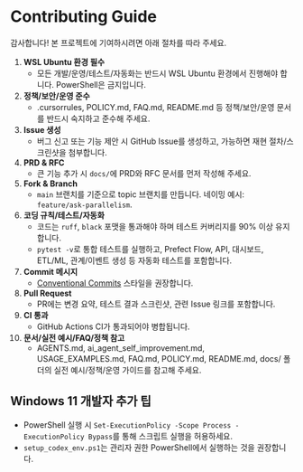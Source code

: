 # Contributing Guide

감사합니다! 본 프로젝트에 기여하시려면 아래 절차를 따라 주세요.

1. **WSL Ubuntu 환경 필수**
   - 모든 개발/운영/테스트/자동화는 반드시 WSL Ubuntu 환경에서 진행해야 합니다. PowerShell은 금지입니다.
2. **정책/보안/운영 준수**
   - .cursorrules, POLICY.md, FAQ.md, README.md 등 정책/보안/운영 문서를 반드시 숙지하고 준수해 주세요.
3. **Issue 생성**
   - 버그 신고 또는 기능 제안 시 GitHub Issue를 생성하고, 가능하면 재현 절차/스크린샷을 첨부합니다.
4. **PRD & RFC**
   - 큰 기능 추가 시 `docs/`에 PRD와 RFC 문서를 먼저 작성해 주세요.
5. **Fork & Branch**
   - `main` 브랜치를 기준으로 topic 브랜치를 만듭니다. 네이밍 예시: `feature/ask-parallelism`.
6. **코딩 규칙/테스트/자동화**
   - 코드는 `ruff`, `black` 포맷을 통과해야 하며 테스트 커버리지를 90% 이상 유지합니다.
   - `pytest -v`로 통합 테스트를 실행하고, Prefect Flow, API, 대시보드, ETL/ML, 관계/이벤트 생성 등 자동화 테스트를 포함합니다.
7. **Commit 메시지**
   - [Conventional Commits](https://www.conventionalcommits.org/) 스타일을 권장합니다.
8. **Pull Request**
   - PR에는 변경 요약, 테스트 결과 스크린샷, 관련 Issue 링크를 포함합니다.
9. **CI 통과**
   - GitHub Actions CI가 통과되어야 병합됩니다.
10. **문서/실전 예시/FAQ/정책 참고**
    - AGENTS.md, ai_agent_self_improvement.md, USAGE_EXAMPLES.md, FAQ.md, POLICY.md, README.md, docs/ 폴더의 실전 예시/정책/운영 가이드를 참고해 주세요.

## Windows 11 개발자 추가 팁
- PowerShell 실행 시 `Set-ExecutionPolicy -Scope Process -ExecutionPolicy Bypass`를 통해 스크립트 실행을 허용하세요.
- `setup_codex_env.ps1`는 관리자 권한 PowerShell에서 실행하는 것을 권장합니다. 